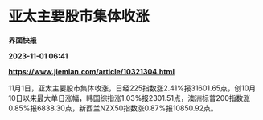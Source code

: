 # 亚太主要股市集体收涨
**界面快报**

**2023-11-01 06:41**

**https://www.jiemian.com/article/10321304.html**

11月1日，亚太主要股市集体收涨，日经225指数涨2.41%报31601.65点，创10月10日以来最大单日涨幅，韩国综指涨1.03%报2301.51点，澳洲标普200指数涨0.85%报6838.30点，新西兰NZX50指数涨0.87%报10850.92点。